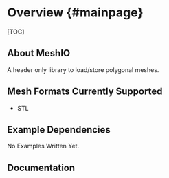 Overview {#mainpage}
========

[TOC]

## About MeshIO

A header only library to load/store polygonal meshes.

## Mesh Formats Currently Supported

* STL

## Example Dependencies

No Examples Written Yet.

## Documentation

[Documentation]: https://9prady9.github.io/meshio/
[Coverage]: https://9prady9.github.io/meshio/coverage
